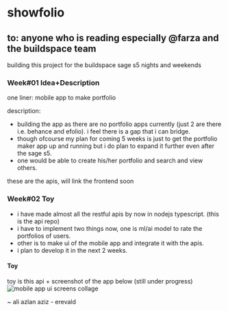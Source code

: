 # showfolio

## to: anyone who is reading especially @farza and the buildspace team
building this project for the buildspace sage s5 nights and weekends

### Week#01 Idea+Description
one liner: mobile app to make portfolio 

description: 
- building the app as there are no portfolio apps currently (just 2 are there i.e. behance and efolio). i feel there is a gap that i can bridge. 
- though ofcourse my plan for coming 5 weeks is just to get the portfolio maker app up and running but i do plan to expand it further even after the sage s5.
- one would be able to create his/her portfolio and search and view others.

these are the apis, will link the frontend soon

### Week#02 Toy

- i have made almost all the restful apis by now in nodejs typescript. (this is the api repo)
- i have to implement two things now, one is ml/ai model to rate the portfolios of users.
- other is to make ui of the mobile app and integrate it with the apis. 
- i plan to develop it in the next 2 weeks. 

#### Toy 
toy is this api + screenshot of the app below (still under progress)
![mobile app ui screens collage](https://i.imgur.com/FRKMIJx.png)

~ ali azlan aziz - erevald
